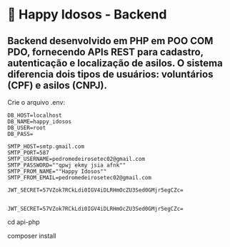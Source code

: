 
# 🧓 Happy Idosos - Backend

## Backend desenvolvido em **PHP em POO COM PDO**, fornecendo APIs REST para cadastro, autenticação e localização de asilos. O sistema diferencia dois tipos de usuários: **voluntários (CPF)** e **asilos (CNPJ)**.

Crie o arquivo .env:

```
DB_HOST=localhost
DB_NAME=happy_idosos
DB_USER=root
DB_PASS=

SMTP_HOST=smtp.gmail.com
SMTP_PORT=587
SMTP_USERNAME=pedromedeirosetec02@gmail.com
SMTP_PASSWORD=""qpwj ekmy jsia afnk""
SMTP_FROM_NAME=""Happy Idosos""
SMTP_FROM_EMAIL=pedromedeirosetec02@gmail.com

JWT_SECRET=57VZok7RCkLdi0IGV4iDLRHmOcZU3Sed0GMjr5egCZc=


JWT_SECRET=57VZok7RCkLdi0IGV4iDLRHmOcZU3Sed0GMjr5egCZc=

```

cd api-php

composer install